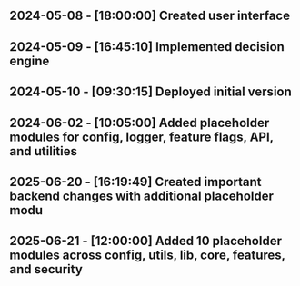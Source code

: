 ## 2024-05-08 - [18:00:00] Created user interface
## 2024-05-09 - [16:45:10] Implemented decision engine
## 2024-05-10 - [09:30:15] Deployed initial version
## 2024-06-02 - [10:05:00] Added placeholder modules for config, logger, feature flags, API, and utilities

## 2025-06-20 - [16:19:49] Created important backend changes with additional placeholder modu
## 2025-06-21 - [12:00:00] Added 10 placeholder modules across config, utils, lib, core, features, and security
